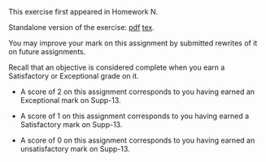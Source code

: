 This exercise first appeared in Homework N.

Standalone version of the exercise: [pdf](Supp-13.pdf) [tex](Supp-13.tex).

You may improve your mark on this assignment by submitted rewrites of it on future assignments.

Recall that an objective is considered complete when you earn a Satisfactory or Exceptional grade on it.

* A score of 2 on this assignment corresponds to you having earned an Exceptional mark on Supp-13.

* A score of 1 on this assignment corresponds to you having earned a Satisfactory mark on Supp-13.

* A score of 0 on this assignment corresponds to you having earned an unsatisfactory mark on Supp-13.